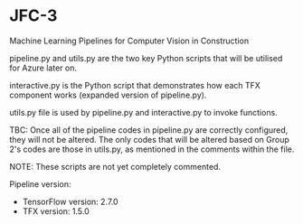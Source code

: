 # JFC-3
Machine Learning Pipelines for Computer Vision in Construction

pipeline.py and utils.py are the two key Python scripts that will be utilised for Azure later on. 

interactive.py is the Python script that demonstrates how each TFX component works (expanded version of pipeline.py).

utils.py file is used by pipeline.py and interactive.py to invoke functions.

TBC: Once all of the pipeline codes in pipeline.py are correctly configured, they will not be altered. The only codes that will be altered based on Group 2's codes are those in utils.py, as mentioned in the comments within the file. 

NOTE: These scripts are not yet completely commented.

Pipeline version:
* TensorFlow version: 2.7.0
* TFX version: 1.5.0
